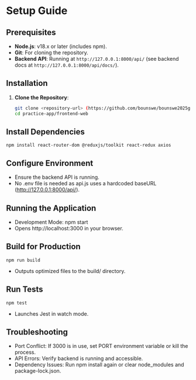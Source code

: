 # Setup Guide

## Prerequisites
- **Node.js**: v18.x or later (includes npm).
- **Git**: For cloning the repository.
- **Backend API**: Running at `http://127.0.0.1:8000/api/` (see backend docs at `http://127.0.0.1:8000/api/docs/`).

## Installation
1. **Clone the Repository**:
   ```bash
   git clone <repository-url> (https://github.com/bounswe/bounswe2025group3.git)
   cd practice-app/frontend-web

## Install Dependencies

    npm install react-router-dom @reduxjs/toolkit react-redux axios

## Configure Environment
- Ensure the backend API is running.
- No .env file is needed as api.js uses a hardcoded baseURL (http://127.0.0.1:8000/api/).

## Running the Application
- Development Mode:
    npm start
- Opens http://localhost:3000 in your browser.

## Build for Production
    npm run build
- Outputs optimized files to the build/ directory.

## Run Tests
    npm test
- Launches Jest in watch mode.

## Troubleshooting
- Port Conflict: If 3000 is in use, set PORT environment variable or kill the process.
- API Errors: Verify backend is running and accessible.
- Dependency Issues: Run npm install again or clear node_modules and package-lock.json.












